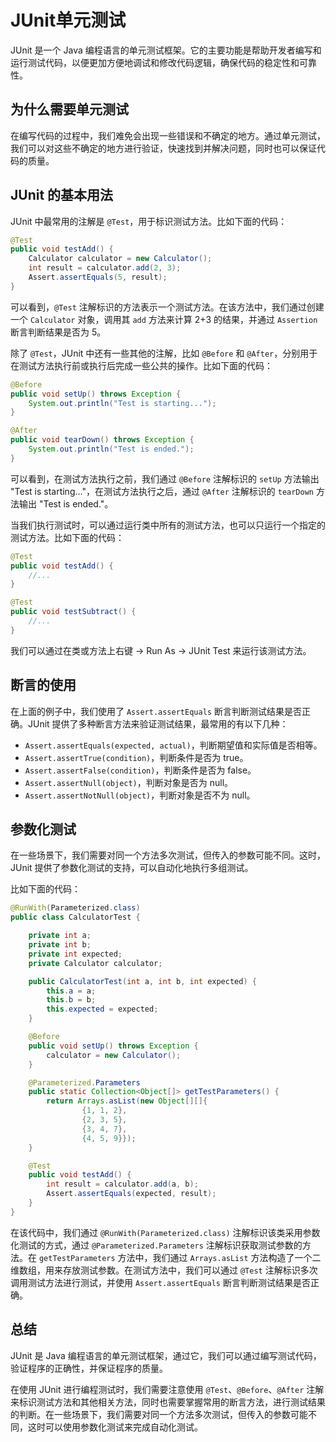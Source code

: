 # JUnit单元测试

JUnit 是一个 Java 编程语言的单元测试框架。它的主要功能是帮助开发者编写和运行测试代码，以便更加方便地调试和修改代码逻辑，确保代码的稳定性和可靠性。

## 为什么需要单元测试

在编写代码的过程中，我们难免会出现一些错误和不确定的地方。通过单元测试，我们可以对这些不确定的地方进行验证，快速找到并解决问题，同时也可以保证代码的质量。

## JUnit 的基本用法

JUnit 中最常用的注解是 `@Test`，用于标识测试方法。比如下面的代码：

```java
@Test
public void testAdd() {
    Calculator calculator = new Calculator();
    int result = calculator.add(2, 3);
    Assert.assertEquals(5, result);
}
```

可以看到，`@Test` 注解标识的方法表示一个测试方法。在该方法中，我们通过创建一个 `Calculator` 对象，调用其 `add` 方法来计算 2+3 的结果，并通过 `Assertion` 断言判断结果是否为 5。

除了 `@Test`，JUnit 中还有一些其他的注解，比如 `@Before` 和 `@After`，分别用于在测试方法执行前或执行后完成一些公共的操作。比如下面的代码：

```java
@Before
public void setUp() throws Exception {
    System.out.println("Test is starting...");
}

@After
public void tearDown() throws Exception {
    System.out.println("Test is ended.");
}
```

可以看到，在测试方法执行之前，我们通过 `@Before` 注解标识的 `setUp` 方法输出 "Test is starting..."，在测试方法执行之后，通过 `@After` 注解标识的 `tearDown` 方法输出 "Test is ended."。

当我们执行测试时，可以通过运行类中所有的测试方法，也可以只运行一个指定的测试方法。比如下面的代码：

```java
@Test
public void testAdd() {
    //...
}

@Test
public void testSubtract() {
    //...
}
```

我们可以通过在类或方法上右键 -> Run As -> JUnit Test 来运行该测试方法。

## 断言的使用

在上面的例子中，我们使用了 `Assert.assertEquals` 断言判断测试结果是否正确。JUnit 提供了多种断言方法来验证测试结果，最常用的有以下几种：

- `Assert.assertEquals(expected, actual)`，判断期望值和实际值是否相等。
- `Assert.assertTrue(condition)`，判断条件是否为 true。
- `Assert.assertFalse(condition)`，判断条件是否为 false。
- `Assert.assertNull(object)`，判断对象是否为 null。
- `Assert.assertNotNull(object)`，判断对象是否不为 null。

## 参数化测试

在一些场景下，我们需要对同一个方法多次测试，但传入的参数可能不同。这时，JUnit 提供了参数化测试的支持，可以自动化地执行多组测试。

比如下面的代码：

```java
@RunWith(Parameterized.class)
public class CalculatorTest {

    private int a;
    private int b;
    private int expected;
    private Calculator calculator;

    public CalculatorTest(int a, int b, int expected) {
        this.a = a;
        this.b = b;
        this.expected = expected;
    }

    @Before
    public void setUp() throws Exception {
        calculator = new Calculator();
    }

    @Parameterized.Parameters
    public static Collection<Object[]> getTestParameters() {
        return Arrays.asList(new Object[][]{
                {1, 1, 2},
                {2, 3, 5},
                {3, 4, 7},
                {4, 5, 9}});
    }

    @Test
    public void testAdd() {
        int result = calculator.add(a, b);
        Assert.assertEquals(expected, result);
    }
}
```

在该代码中，我们通过 `@RunWith(Parameterized.class)` 注解标识该类采用参数化测试的方式，通过 `@Parameterized.Parameters` 注解标识获取测试参数的方法。在 `getTestParameters` 方法中，我们通过 `Arrays.asList` 方法构造了一个二维数组，用来存放测试参数。在测试方法中，我们可以通过 `@Test` 注解标识多次调用测试方法进行测试，并使用 `Assert.assertEquals` 断言判断测试结果是否正确。

## 总结

JUnit 是 Java 编程语言的单元测试框架，通过它，我们可以通过编写测试代码，验证程序的正确性，并保证程序的质量。

在使用 JUnit 进行编程测试时，我们需要注意使用 `@Test`、`@Before`、`@After` 注解来标识测试方法和其他相关方法，同时也需要掌握常用的断言方法，进行测试结果的判断。在一些场景下，我们需要对同一个方法多次测试，但传入的参数可能不同，这时可以使用参数化测试来完成自动化测试。